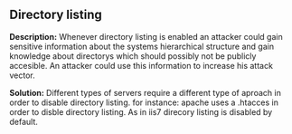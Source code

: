 
Directory listing
-------

**Description:**
Whenever directory listing is enabled an attacker could gain sensitive information about the systems hierarchical structure and gain knowledge about directorys which should possibly not be publicly accesible. An attacker could use this information to increase his attack vector.


**Solution:**
Different types of servers require a different type of aproach in order to disable directory listing. 
for instance: apache uses a .htacces in order to disble directory listing. 
As in iis7 direcory listing is disabled by default. 

	